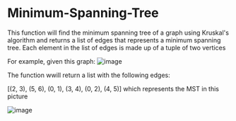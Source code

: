 # Minimum-Spanning-Tree

This function will find the minimum spanning tree of a graph using Kruskal's algorithm and returns a list of edges that represents a minimum spanning tree. Each element in the list of edges is made up of a tuple of two vertices

For example, given this graph:
![image](https://user-images.githubusercontent.com/108771890/236735161-355eb38c-da28-424a-bfcb-87ac4ab904bc.png)

The function wwill return a list with the following edges:

[(2, 3), (5, 6), (0, 1), (3, 4), (0, 2), (4, 5)] which represents the MST in this picture

![image](https://user-images.githubusercontent.com/108771890/236735188-70219596-ec14-44fd-8b64-afc6c1404116.png)
